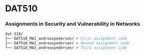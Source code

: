 # DAT510

### Assignments in Security and Vulnerability in Networks

```bash
dat-510/
├── DAT510_MA1_andreaspedersen/ # First assignment code
├── DAT510_MA2_andreaspedersen/ # Second assignment code
└── DAT510_MA3_andreaspedersen/ # Third assignment code
```
